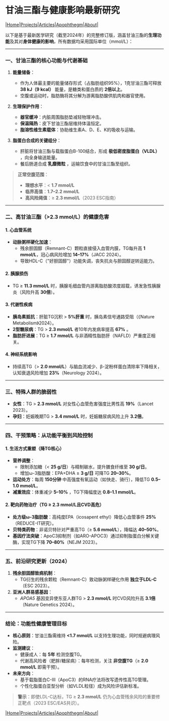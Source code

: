 # 甘油三酯与健康影响最新研究

|[Home](/README.md)|[Projects](/projects.md)|[Articles](/articles.md)|[Apophthegm](/apophthegm.md)|[About](/about.md)|

以下是基于最新医学研究（截至2024年）的完整修订版，涵盖甘油三酯的**生理功能**及其对**身体健康的影响**，所有数据均采用国际单位（mmol/L）：

---

### **一、甘油三酯的核心功能与代谢基础**
1. **能量储备**：  
   - 作为人体最主要的能量储存形式（占脂肪组织95%），1克甘油三酯可释放 **38 kJ（9 kcal）** 能量，是糖类和蛋白质的 **2倍以上**。  
   - 空腹或运动时，脂肪酶将其分解为游离脂肪酸供肌肉和器官使用。  

2. **生理保护作用**：  
   - **器官缓冲**：内脏周围脂肪垫减轻物理冲击。  
   - **保温隔热**：皮下甘油三酯层维持体温恒定。  
   - **脂溶性维生素载体**：协助维生素A、D、E、K的吸收与运输。  

3. **脂蛋白合成的关键组分**：  
   - 肝脏将甘油三酯与载脂蛋白B-100结合，形成 **极低密度脂蛋白（VLDL）** ，向全身输送能量。  
   - 餐后肠道合成 **乳糜微粒** ，运输饮食中的甘油三酯至组织。  

> **正常空腹范围**：  
> - **理想水平**：< **1.7 mmol/L**  
> - **临界高值**：**1.7–2.2 mmol/L**  
> - **高风险阈值**：≥ **2.3 mmol/L**（2023 ESC指南）  

---

### **二、高甘油三酯（>2.3 mmol/L）的健康危害**  
#### **1. 心血管系统**  
- **动脉粥样硬化加速**：  
  - 残余胆固醇（Remnant-C）颗粒直接侵入血管内膜，TG每升高 **1 mmol/L**，冠心病风险增加 **14–17%**（JACC 2024）。  
  - 导致HDL-C（"好胆固醇"）功能失调，丧失抗炎与胆固醇逆转运能力。  

#### **2. 胰腺损伤**  
- TG ≥ **11.3 mmol/L** 时，胰腺毛细血管内游离脂肪酸浓度超载，诱发急性胰腺炎（风险升高 **30倍**）。  

#### **3. 代谢性疾病**  
- **胰岛素抵抗**：肝脏TG沉积 > **5%肝重** 时，胰岛素信号通路受阻（《Nature Metabolism》2024）。  
- **2型糖尿病**：TG > **2.3 mmol/L** 者10年内发病率提高 **67%** 。  
- **脂肪肝进展**：TG ≥ **1.7 mmol/L** 与非酒精性脂肪肝（NAFLD）严重度正相关。  

#### **4. 神经系统影响**  
- 持续高TG（> **2.0 mmol/L**）与脑血流减少、β-淀粉样蛋白清除率下降相关，认知衰退风险增加 **23%**（Neurology 2024）。  

---

### **三、特殊人群的脆弱性**  
- **女性**：TG > **2.3 mmol/L** 对女性心血管危害强度比男性高 **19%**（Lancet 2023）。  
- **孕妇**：妊娠晚期TG > **3.4 mmol/L** 时，妊娠糖尿病风险上升 **3.2倍**。  

---

### **四、干预策略：从功能平衡到风险控制**  
#### **1. 生活方式重塑（降TG核心）**  
- **营养调整**：  
  - 限制添加糖（< **25 g/日**）与精制碳水，提升膳食纤维至 **30 g/日**。  
  - 增加ω-3脂肪酸：EPA+DHA ≥ **3 g/日** 可降TG **20–30%**。  
- **运动处方**：每周 **150分钟** 中高强度有氧运动（如快走、骑行），降低TG **0.5–1.0 mmol/L**。  
- **减重效应**：体重减少 **5–10%** ，TG下降幅度达 **0.8–1.1 mmol/L**。  

#### **2. 靶向药物治疗（TG ≥ 2.3 mmol/L且CVD高危）**  
- **处方级ω-3脂肪酸**：高纯度EPA（icosapent ethyl）降低心血管事件 **25%**（REDUCE-IT研究）。  
- **贝特类药物**：非诺贝特针对严重高TG（≥ **5.6 mmol/L**），降幅达 **40–50%**。  
- **基因疗法突破**：ApoC3抑制剂（如ARO-APOC3）通过抑制脂蛋白分解关键酶，实现TG下降 **70–80%**（NEJM 2023）。  

---

### **五、前沿研究更新（2024）**  
1. **残余胆固醇致病机制**：  
   - TG衍生的残余颗粒（Remnant-C）致动脉粥样硬化作用 **独立于LDL-C**（ESC 2023）。  
2. **亚洲人群易感基因**：  
   - _APOA5_ 基因变异使东亚人群TG > **2.3 mmol/L** 时CVD风险升高 **3.1倍**（Nature Genetics 2024）。  

---

### **结论：功能性健康管理目标**  
- **核心原则**：甘油三酯需维持 **<1.7 mmol/L** 以支持生理功能，同时规避病理风险。  
- **监测建议**：  
  - 健康成人：每 **5年** 检测空腹TG。  
  - 代谢高风险者（肥胖/糖尿病）：每年检测，关注 **非空腹TG**（≥ **2.0 mmol/L** 即需干预）。  
- **未来方向**：  
  - 基于载脂蛋白C-III（ApoC3）的RNA疗法将改写遗传性高TG管理。  
  - 个性化脂蛋白亚型分析（如VLDL粒径）成为风险评估新标准。  

> **警示**：即使LDL-C达标，TG ≥ **2.3 mmol/L** 仍为心血管残余风险的重要修正靶点（2023 ESC/EAS共识）。

|[Home](/README.md)|[Projects](/projects.md)|[Articles](/articles.md)|[Apophthegm](/apophthegm.md)|[About](/about.md)|